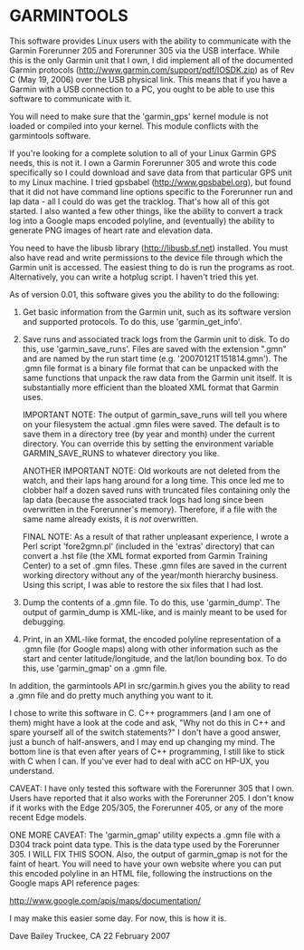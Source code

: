 # GARMINTOOLS

This software provides Linux users with the ability to communicate
with the Garmin Forerunner 205 and Forerunner 305 via the USB
interface.  While this is the only Garmin unit that I own, I did
implement all of the documented Garmin protocols
(http://www.garmin.com/support/pdf/IOSDK.zip) as of Rev C (May 19,
2006) over the USB physical link.  This means that if you have a
Garmin with a USB connection to a PC, you ought to be able to use this
software to communicate with it.

You will need to make sure that the 'garmin_gps' kernel module is
not loaded or compiled into your kernel.  This module conflicts
with the garmintools software.

If you're looking for a complete solution to all of your Linux Garmin
GPS needs, this is not it.  I own a Garmin Forerunner 305 and wrote
this code specifically so I could download and save data from that
particular GPS unit to my Linux machine.  I tried gpsbabel
(http://www.gpsbabel.org), but found that it did not have command line
options specific to the Forerunner run and lap data - all I could do
was get the tracklog.  That's how all of this got started.  I also
wanted a few other things, like the ability to convert a track log
into a Google maps encoded polyline, and (eventually) the ability to
generate PNG images of heart rate and elevation data.

You need to have the libusb library (http://libusb.sf.net) installed.
You must also have read and write permissions to the device file
through which the Garmin unit is accessed.  The easiest thing to do is
run the programs as root.  Alternatively, you can write a hotplug
script.  I haven't tried this yet.

As of version 0.01, this software gives you the ability to do the
following:

1) Get basic information from the Garmin unit, such as its software
   version and supported protocols.  To do this, use
   'garmin_get_info'.

2) Save runs and associated track logs from the Garmin unit to disk.
   To do this, use 'garmin_save_runs'.  Files are saved with the
   extension ".gmn" and are named by the run start time
   (e.g. '20070121T151814.gmn').  The .gmn file format is a binary
   file format that can be unpacked with the same functions that
   unpack the raw data from the Garmin unit itself.  It is
   substantially more efficient than the bloated XML format that
   Garmin uses.

   IMPORTANT NOTE: The output of garmin_save_runs will tell you where
   on your filesystem the actual .gmn files were saved.  The default
   is to save them in a directory tree (by year and month) under the
   current directory.  You can override this by setting the
   environment variable GARMIN_SAVE_RUNS to whatever directory you
   like.

   ANOTHER IMPORTANT NOTE: Old workouts are not deleted from the
   watch, and their laps hang around for a long time.  This once led
   me to clobber half a dozen saved runs with truncated files
   containing only the lap data (because the associated track logs had
   long since been overwritten in the Forerunner's memory).
   Therefore, if a file with the same name already exists, it is *not*
   overwritten.

   FINAL NOTE: As a result of that rather unpleasant experience, I
   wrote a Perl script 'fore2gmn.pl' (included in the 'extras'
   directory) that can convert a .hst file (the XML format exported
   from Garmin Training Center) to a set of .gmn files.  These .gmn
   files are saved in the current working directory without any of the
   year/month hierarchy business.  Using this script, I was able to
   restore the six files that I had lost.

3) Dump the contents of a .gmn file.  To do this, use 'garmin_dump'.
   The output of garmin_dump is XML-like, and is mainly meant to be
   used for debugging.

4) Print, in an XML-like format, the encoded polyline representation
   of a .gmn file (for Google maps) along with other information such
   as the start and center latitude/longitude, and the lat/lon
   bounding box.  To do this, use 'garmin_gmap' on a .gmn file.

In addition, the garmintools API in src/garmin.h gives you the ability
to read a .gmn file and do pretty much anything you want to it.

I chose to write this software in C.  C++ programmers (and I am one of
them) might have a look at the code and ask, "Why not do this in C++
and spare yourself all of the switch statements?"  I don't have a good
answer, just a bunch of half-answers, and I may end up changing my
mind.  The bottom line is that even after years of C++ programming, I
still like to stick with C when I can.  If you've ever had to deal
with aCC on HP-UX, you understand.

CAVEAT: I have only tested this software with the Forerunner 305 that
I own.  Users have reported that it also works with the Forerunner
205.  I don't know if it works with the Edge 205/305, the Forerunner
405, or any of the more recent Edge models.  

ONE MORE CAVEAT: The 'garmin_gmap' utility expects a .gmn file with a
D304 track point data type.  This is the data type used by the
Forerunner 305.  I WILL FIX THIS SOON.  Also, the output of
garmin_gmap is not for the faint of heart.  You will need to have your
own website where you can put this encoded polyline in an HTML file,
following the instructions on the Google maps API reference pages:

http://www.google.com/apis/maps/documentation/

I may make this easier some day.  For now, this is how it is.

Dave Bailey
Truckee, CA
22 February 2007

